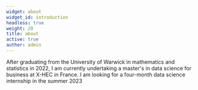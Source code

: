 ```yaml
---
widget: about
widget_id: introduction
headless: true
weight: 20
title: about
active: true
author: admin
---
```

After graduating from the University of Warwick in mathematics and statistics in 2022, I am currently undertaking a master's in data science for business at X-HEC in France. I am looking for a four-month data science internship in the summer 2023
